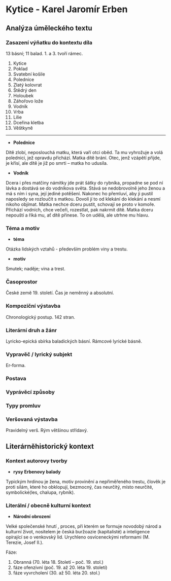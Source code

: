 # Kytice - Karel Jaromír Erben

## Analýza úměleckého textu

### Zasazení výňatku do kontextu díla

13 básní; 11 balad. 1. a 3. tvoří rámec.

1. Kytice
2. Poklad
3. Svatební košile
4. Polednice
5. Zlatý kolovrat
6. Štědrý den
7. Holoubek
8. Záhořovo lože
9. Vodník
10. Vrba
11. Lilie
12. Dceřina kletba
13. Věštkyně

---

- **Polednice**

Dítě zlobí, neposlouchá matku, která vaří otci oběd. Ta mu vyhrožuje a volá polednici, jež opravdu přichází. Matka dítě brání. Otec, jenž vzápětí přijde, je křísí, ale dítě je již po smrti – matka ho udusila. 

- **Vodník**

Dcera i přes matčiny námitky jde prát šátky do rybníka, propadne se pod ní lávka a dostává se do vodníkova světa. Stává se nedobrovolně jeho ženou a má s ním i syna, její jediné potěšení. Nakonec ho přemluví, aby ji pustil naposledy se rozloučit s matkou. Dovolí jí to od klekání do klekání a nesmí nikoho objímat. Matka nechce dceru pustit, schovají se proto v komoře. Přichází vodních, chce večeři, rozestlat, pak nakrmit dítě. Matka dceru nepouští a říká mu, ať dítě přinese. To on udělá, ale utrhne mu hlavu.

### Téma a motiv

- **téma**

Otázka lidských vztahů - především problém viny a trestu.

- **motiv**

Smutek; naděje; vina a trest.

### Časoprostor

České země 19. století. Čas je neměnný a absolutní.

### Kompoziční výstavba

Chronologický postup. 142 stran.

### Literární druh a žánr

Lyricko-epická sbírka baladických básní. Rámcové lyrické básně.

### Vypravěč / lyrický subjekt

Er-forma.

### Postava

### Vyprávěcí způsoby

### Typy promluv

### Veršovaná výstavba

Pravidelný verš. Rým většinou střídavý. 

## Literárněhistorický kontext

### Kontext autorovy tvorby

- **rysy Erbenovy balady**

Typickým hrdinou je žena, motiv provinění a nepřiměřeného trestu, člověk je proti silám, které ho obklopují, bezmocný, čas neurčitý, místo neurčité, symbolické(les, chalupa, rybník).

### Literální / obecně kulturní kontext

- **Národní obrození**

Velké společenské hnutí , proces, při kterém se formuje novodobý národ a kulturní život, nositelem je česká buržoazie (kapitalisté) a inteligence opírající se o venkovský lid. Urychleno osvíceneckými reformami (M. Terezie, Josef II.).

Fáze: 

1. Obranná (70. léta 18. Století – poč. 19. stol.)
2. fáze ofenzivní (poč. 19. až 20. léta 19. století)
3. fáze vyvrcholení (30. až 50. léta 20. stol.)

